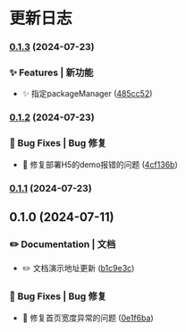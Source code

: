 # 更新日志 


### [0.1.3](https://github.com/Moonofweisheng/wot-starter-retail/compare/v0.1.2...v0.1.3) (2024-07-23)


### ✨ Features | 新功能

* ✨ 指定packageManager ([485cc52](https://github.com/Moonofweisheng/wot-starter-retail/commit/485cc52f1a2469f0ab98412fefa2478c587a2046))

### [0.1.2](https://github.com/Moonofweisheng/wot-starter-retail/compare/v0.1.1...v0.1.2) (2024-07-23)


### 🐛 Bug Fixes | Bug 修复

* 🐛 修复部署H5的demo报错的问题 ([4cf136b](https://github.com/Moonofweisheng/wot-starter-retail/commit/4cf136bf73bd78cc5e7892017b1d6e7cba28d07b))

### [0.1.1](https://github.com/Moonofweisheng/wot-starter-retail/compare/v0.1.0...v0.1.1) (2024-07-23)

## 0.1.0 (2024-07-11)


### ✏️ Documentation | 文档

* ✏️  文档演示地址更新 ([b1c9e3c](https://github.com/Moonofweisheng/wot-starter-retail/commit/b1c9e3c0e6e781a742c6b03a3c02718b3f129cfa))


### 🐛 Bug Fixes | Bug 修复

* 🐛 修复首页宽度异常的问题 ([0e1f6ba](https://github.com/Moonofweisheng/wot-starter-retail/commit/0e1f6ba75ba236e5a5ab00c78b5c4ee325ff7bd5))

